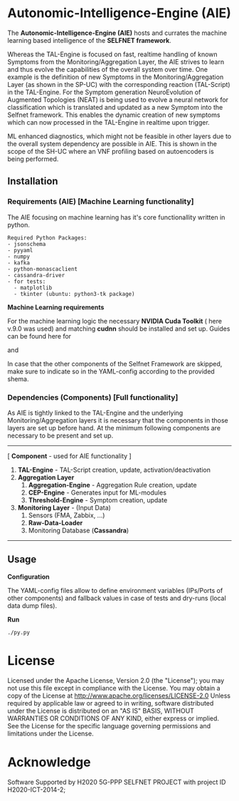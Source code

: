 # Autonomic-Intelligence-Engine (AIE)



The **Autonomic-Intelligence-Engine (AIE)** hosts and currates the machine learning based intelligence of the **SELFNET framework**. 

Whereas the TAL-Engine is focused on fast, realtime handling of known Symptoms from the Monitoring/Aggregation Layer, the AIE strives to learn and thus evolve the capabilities of the overall system over time.  One example is the definition of new Symptoms in the Monitoring/Aggregation Layer (as shown in the SP-UC) with the corresponding reaction (TAL-Script) in the TAL-Engine. For the Symptom generation NeuroEvolution of Augmented Topologies (NEAT) is being used to evolve a neural network for classification which is translated and updated as a new Symptom into the Selfnet framework. This enables the dynamic creation of new symptoms which can now processed in the TAL-Engine in realtime upon trigger.

ML enhanced diagnostics, which might not be feasible in other layers due to the overall system dependency are possible in AIE. This is shown in the scope of the SH-UC where an VNF profiling based on autoencoders is being performed. 



## Installation

### Requirements (AIE) [Machine Learning functionality]

The AIE focusing on machine learning has it's core functionallity written in python. 

```
Required Python Packages:
- jsonschema
- pyyaml
- numpy
- kafka
- python-monascaclient
- cassandra-driver
- for tests:
  - matplotlib
  - tkinter (ubuntu: python3-tk package)
```

**Machine Learning requirements**

For the machine learning logic the necessary **NVIDIA Cuda Toolkit** ( here v.9.0 was used) and matching **cudnn** should be installed and set up. Guides can be found here for 

[Windows]: https://docs.nvidia.com/cuda/cuda-installation-guide-microsoft-windows/index.html

and 

[Linux]: https://docs.nvidia.com/cuda/cuda-installation-guide-linux/index.html



In case that the other components of the Selfnet Framework are skipped, make sure to indicate so in the YAML-config according to the provided shema. 



### Dependencies (Components) [Full functionality]

As AIE is tightly linked to the TAL-Engine and the underlying Monitoring/Aggregation layers it is necessary that the components in those layers are set up before hand. At the minimum following components are necessary to be present and set up.

------

 [ **Component**  - used for AIE functionality ]

1. **TAL-Engine** - TAL-Script creation, update, activation/deactivation
2. **Aggregation Layer**
   1. **Aggregation-Engine**  - Aggregation Rule creation, update
   2. **CEP-Engine**  - Generates input for ML-modules
   3. **Threshold-Engine**  - Symptom creation, update
3. **Monitoring Layer** - (Input Data)
   1. Sensors (FMA, Zabbix, ...)
   2. **Raw-Data-Loader** 
   3. Monitoring Database (**Cassandra**)

------



## Usage

**Configuration**

The YAML-config files allow to define environment variables (IPs/Ports of other components) and fallback values in case of tests and dry-runs (local data dump files). 



**Run**

```
./py.py
```





# License

Licensed under the Apache License, Version 2.0 (the "License"); you may not use this file except in compliance with the License. You may obtain a copy of the License at <http://www.apache.org/licenses/LICENSE-2.0> Unless required by applicable law or agreed to in writing, software distributed under the License is distributed on an "AS IS" BASIS, WITHOUT WARRANTIES OR CONDITIONS OF ANY KIND, either express or implied. See the License for the specific language governing permissions and limitations under the License.



# Acknowledge

Software Supported by H2020 5G-PPP SELFNET PROJECT with project ID H2020-ICT-2014-2;